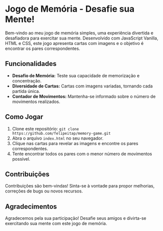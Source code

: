 # Jogo de Memória - Desafie sua Mente!

Bem-vindo ao meu jogo de memória simples, uma experiência divertida e desafiadora para exercitar sua mente. Desenvolvido com JavaScript Vanilla, HTML e CSS, este jogo apresenta cartas com imagens e o objetivo é encontrar os pares correspondentes.

## Funcionalidades

- **Desafio de Memória:** Teste sua capacidade de memorização e concentração.
- **Diversidade de Cartas:** Cartas com imagens variadas, tornando cada partida única.
- **Contador de Movimentos:** Mantenha-se informado sobre o número de movimentos realizados.

## Como Jogar

1. Clone este repositório: `git clone https://github.com/felipeitap/memory-game.git`
2. Abra o arquivo `index.html` no seu navegador.
3. Clique nas cartas para revelar as imagens e encontre os pares correspondentes.
4. Tente encontrar todos os pares com o menor número de movimentos possível.

## Contribuições

Contribuições são bem-vindas! Sinta-se à vontade para propor melhorias, correções de bugs ou novos recursos.

## Agradecimentos

Agradecemos pela sua participação! Desafie seus amigos e divirta-se exercitando sua mente com este jogo de memória.

